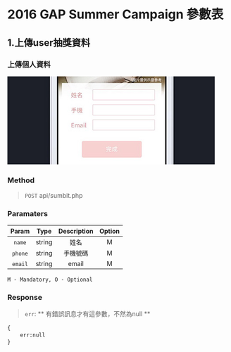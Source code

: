 #  2016 GAP Summer Campaign 參數表

## 1.上傳user抽獎資料

### 上傳個人資料
![img](p1.jpg)

### Method
> `POST` api/sumbit.php

### Paramaters

 Param | Type   | Description |Option
:-----:|:------:|:-----------:|:-----:
`name`	|string| 	姓名 	 |M
`phone`	|string| 	手機號碼  |M
`email`	|string| 	email    |M

  
 `M - Mandatory, O - Optional`

### Response

> `err`: ** 有錯誤訊息才有這參數，不然為null **
>


```
{
	err:null
}
```

